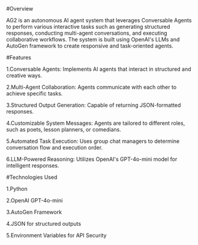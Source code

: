 #Overview

AG2 is an autonomous AI agent system that leverages Conversable Agents to perform various interactive tasks such as generating structured responses, conducting multi-agent conversations, and executing collaborative workflows. The system is built using OpenAI's LLMs and AutoGen framework to create responsive and task-oriented agents.

#Features

1.Conversable Agents: Implements AI agents that interact in structured and creative ways.

2.Multi-Agent Collaboration: Agents communicate with each other to achieve specific tasks.

3.Structured Output Generation: Capable of returning JSON-formatted responses.

4.Customizable System Messages: Agents are tailored to different roles, such as poets, lesson planners, or comedians.

5.Automated Task Execution: Uses group chat managers to determine conversation flow and execution order.

6.LLM-Powered Reasoning: Utilizes OpenAI's GPT-4o-mini model for intelligent responses.

#Technologies Used

1.Python

2.OpenAI GPT-4o-mini

3.AutoGen Framework

4.JSON for structured outputs

5.Environment Variables for API Security
